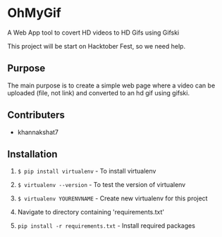 # OhMyGif
A Web App tool to covert HD videos to HD Gifs using Gifski

This project will be start on Hacktober Fest, so we need help.

## Purpose
The main purpose is to create a simple web page where a video can be uploaded (file, not link) and converted to an hd gif using gifski.

## Contributers
- khannakshat7

## Installation

1. `$ pip install virtualenv` - To install virtualenv

2. `$ virtualenv --version` - To test the version of virtualenv

2. `$ virtualenv YOURENVNAME` - Create new virtualenv for this project

2. Navigate to directory containing 'requirements.txt'

3. `pip install -r requirements.txt` - Install required packages
